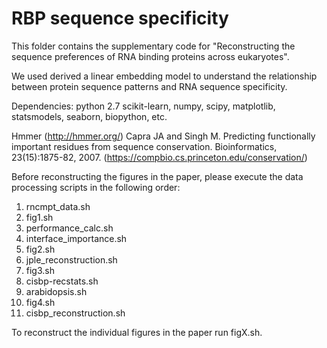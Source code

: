# RBP sequence specificity
This folder contains the supplementary code for "Reconstructing the sequence preferences of RNA binding proteins across eukaryotes".

We used derived a linear embedding model to understand the relationship between protein sequence patterns and RNA sequence specificity. 

Dependencies:
python 2.7
scikit-learn, numpy, scipy, matplotlib, statsmodels, seaborn, biopython, etc.

Hmmer (http://hmmer.org/)
Capra JA and Singh M. Predicting functionally important residues from sequence conservation. Bioinformatics, 23(15):1875-82, 2007.
(https://compbio.cs.princeton.edu/conservation/)

Before reconstructing the figures in the paper, please execute the data processing scripts in the following order:

1. rncmpt_data.sh
2. fig1.sh
3. performance_calc.sh
4. interface_importance.sh
5. fig2.sh
6. jple_reconstruction.sh
7. fig3.sh
8. cisbp-recstats.sh
9. arabidopsis.sh
10. fig4.sh
11. cisbp_reconstruction.sh

To reconstruct the individual figures in the paper run figX.sh.



